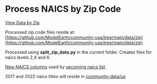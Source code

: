 # Process NAICS by Zip Code

[View Data by Zip](https://model.earth/zip/io/#zip=30318)

Processed zip code files reside at:  
[https://github.com/ModelEarth/community-usa/tree/main/data/zip](https://github.com/ModelEarth/community-usa/tree/main/data/zip)
<!--
/us/zipcode/naics/3/0/3/1/8/zipcode30318-census-naics6-2018.csv
-->

Processed using <b>split\_zip\_data.py</b> in the current folder.
Creates files for naics levels 2,4 and 6.

[New NAICS columns](/community-data/industries/naics/US/country/US-2021-Q1-naics-6-digits.csv) used by [upcoming naics list](/localsite/info/#state=GA&beta=true).

<!--
Old 2012 6-digit Naics
https://github.com/modelearth/localsite/blob/main/info/naics/lookup/6-digit_2012_Codes.csv
-->

2017 and 2022 naics titles will reside in [community-data/us](https://github.com/ModelEarth/community-data/tree/master/us)